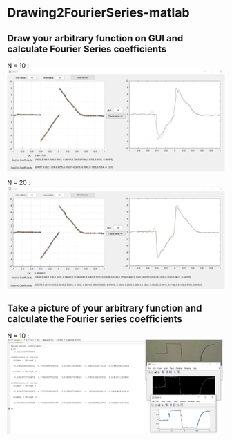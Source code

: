 # Drawing2FourierSeries-matlab

## Draw your arbitrary function on GUI and calculate Fourier Series coefficients

N = 10 :
![alt text](https://github.com/mhtayebzadeh/Drawing2FourierSeries-matlab/blob/main/docs/1.jpg)

N = 20 :
![alt text](https://github.com/mhtayebzadeh/Drawing2FourierSeries-matlab/blob/main/docs/2.jpg)


## Take a picture of your arbitrary function and calculate the Fourier series coefficients
N = 10 :
![alt text](https://github.com/mhtayebzadeh/Drawing2FourierSeries-matlab/blob/main/docs/3.png)
